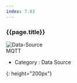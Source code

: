 ```yaml
---
index: 7.03
---
```

### {{page.title}}

![Data-Source][data-source-03]  
MQTT


- Category : Data Source

[data-source-03]: {{site.baseurl}}/assets/components/data-source-03.png
{: height="200px"}
